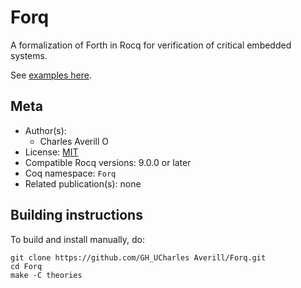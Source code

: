 # Forq

A formalization of Forth in Rocq for verification of critical embedded systems.

See [examples here](theories/examples).

## Meta

- Author(s):
  - Charles Averill [<img src="https://zenodo.org/static/images/orcid.svg" height="14px" alt="ORCID logo" />](https://orcid.org/0000-0001-6614-1808)
- License: [MIT](./LICENSE)
- Compatible Rocq versions: 9.0.0 or later
- Coq namespace: `Forq`
- Related publication(s): none

## Building instructions

To build and install manually, do:

``` shell
git clone https://github.com/GH_UCharles Averill/Forq.git
cd Forq
make -C theories
```
